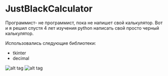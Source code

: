 # JustBlackCalculator

Программист- не программист, пока не напишет свой калькулятор. Вот и я решил спустя 4 лет изучения python написать свой просто черный калькулятор.

Использовались следующие библиотеки:
- tkinter
- decimal

![alt tag](https://i.ibb.co/Bcc6c8P/1.png)​     ![alt tag](https://i.ibb.co/bLHZrVJ/2.png)​ 
